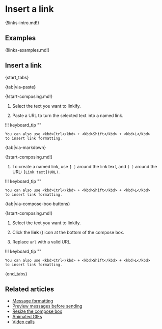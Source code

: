 # Insert a link

{!links-intro.md!}

## Examples

{!links-examples.md!}

## Insert a link

{start_tabs}

{tab|via-paste}

{!start-composing.md!}

1. Select the text you want to linkify.

1. Paste a URL to turn the selected text into a named link.

!!! keyboard_tip ""

    You can also use <kbd>Ctrl</kbd> + <kbd>Shift</kbd> + <kbd>L</kbd>
    to insert link formatting.

{tab|via-markdown}

{!start-composing.md!}

1. To create a named link, use `[ ]` around the link text, and `( )` around the
   URL: `[Link text](URL)`.

!!! keyboard_tip ""

    You can also use <kbd>Ctrl</kbd> + <kbd>Shift</kbd> + <kbd>L</kbd>
    to insert link formatting.

{tab|via-compose-box-buttons}

{!start-composing.md!}

1. Select the text you want to linkify.

1. Click the **link** (<i class="fa fa-link"></i>) icon at the
   bottom of the compose box.

1. Replace `url` with a valid URL.

!!! keyboard_tip ""

    You can also use <kbd>Ctrl</kbd> + <kbd>Shift</kbd> + <kbd>L</kbd>
    to insert link formatting.

{end_tabs}

## Related articles

* [Message formatting](/help/format-your-message-using-markdown)
* [Preview messages before sending](/help/preview-your-message-before-sending)
* [Resize the compose box](/help/resize-the-compose-box)
* [Animated GIFs](/help/animated-gifs-from-giphy)
* [Video calls](/help/start-a-call)
